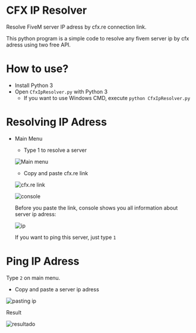 <h1> CFX IP Resolver </h1>
Resolve FiveM server IP adress by cfx.re connection link.

This python program is a simple code to resolve any fivem server ip by cfx adress using two free API.

# How to use?

- Install Python 3
- Open `CfxIpResolver.py` with Python 3 
  - If you want to use Windows CMD, execute `python CfxIpResolver.py`
  
# Resolving IP Adress

- Main Menu
  - Type 1 to resolve a server
  
  ![Main menu](https://i.imgur.com/3muI5ls.png)

  - Copy and paste cfx.re link
  
  ![cfx.re link](https://i.imgur.com/R5qDdXV.png)
  
  ![console](https://i.imgur.com/hT18JJD.png)
  
  Before you paste the link, console shows you all information about server ip adress:
  
  ![ip](https://i.imgur.com/vjoqIoo.png)
  
  If you want to ping this server, just type `1`

# Ping IP Adress

Type `2` on main menu.
- Copy and paste a server ip adress

![pasting ip](https://i.imgur.com/9O7KzVj.png)

Result

![resultado](https://i.imgur.com/qxnpgqF.png)
